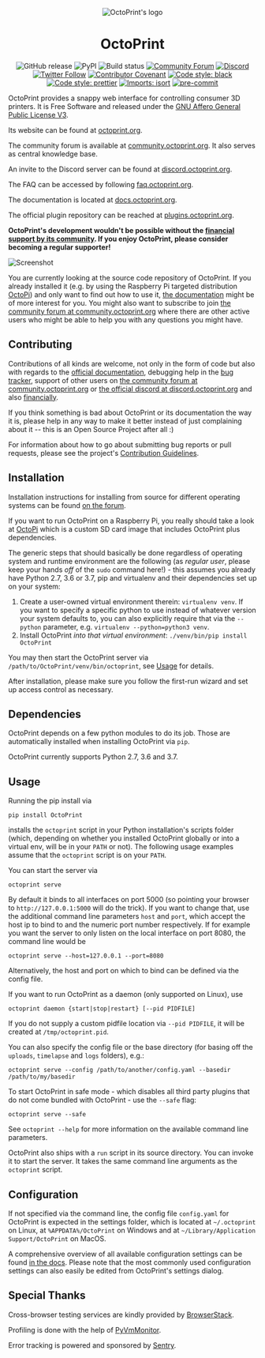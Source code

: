 <p align="center"><img src="https://octoprint.org/assets/img/logo.png" alt="OctoPrint's logo" /></p>

<h1 align="center">OctoPrint</h1>

<p align="center">
  <img src="https://img.shields.io/github/v/release/OctoPrint/OctoPrint?logo=github&logoColor=white" alt="GitHub release"/>
  <img src="https://img.shields.io/pypi/v/OctoPrint?logo=python&logoColor=white" alt="PyPI"/>
  <img src="https://img.shields.io/github/workflow/status/OctoPrint/OctoPrint/Build" alt="Build status"/>
  <a href="https://community.octoprint.org"><img src="https://img.shields.io/discourse/users?logo=discourse&logoColor=white&server=https%3A%2F%2Fcommunity.octoprint.org" alt="Community Forum"/></a>
  <a href="https://discord.octoprint.org"><img src="https://img.shields.io/discord/704958479194128507?label=discord&logo=discord&logoColor=white" alt="Discord"/></a>
  <a href="https://twitter.com/OctoPrint3d"><img src="https://img.shields.io/twitter/follow/OctoPrint3d.svg?style=social&label=Follow" alt="Twitter Follow"/></a>
  <a href="https://octoprint.org/conduct/"><img src="https://img.shields.io/badge/Contributor%20Covenant-v2.0%20adopted-ff69b4.svg" alt="Contributor Covenant"/></a>
  <a href="https://github.com/psf/black"><img src="https://img.shields.io/badge/code%20style-black-000000.svg" alt="Code style: black"/></a>
  <a href="https://github.com/prettier/prettier"><img src="https://img.shields.io/badge/code_style-prettier-ff69b4.svg?style=flat-square" alt="Code style: prettier"/></a>
  <a href="https://pycqa.github.io/isort/"><img src="https://img.shields.io/badge/%20imports-isort-%231674b1" alt="Imports: isort"/></a>
  <a href="https://github.com/pre-commit/pre-commit"><img src="https://img.shields.io/badge/pre--commit-enabled-brightgreen?logo=pre-commit&logoColor=white" alt="pre-commit"/></a>
</p>

OctoPrint provides a snappy web interface for controlling consumer 3D printers. It is Free Software
and released under the [GNU Affero General Public License V3](http://www.gnu.org/licenses/agpl.html).

Its website can be found at [octoprint.org](https://octoprint.org/?utm_source=github&utm_medium=readme).

The community forum is available at [community.octoprint.org](https://community.octoprint.org/?utm_source=github&utm_medium=readme). It also serves as central knowledge base.

An invite to the Discord server can be found at [discord.octoprint.org](https://discord.octoprint.org).

The FAQ can be accessed by following [faq.octoprint.org](https://faq.octoprint.org/?utm_source=github&utm_medium=readme).

The documentation is located at [docs.octoprint.org](http://docs.octoprint.org).

The official plugin repository can be reached at [plugins.octoprint.org](https://plugins.octoprint.org/?utm_source=github&utm_medium=readme).

**OctoPrint's development wouldn't be possible without the [financial support by its community](https://octoprint.org/support-octoprint/?utm_source=github&utm_medium=readme).
If you enjoy OctoPrint, please consider becoming a regular supporter!**

![Screenshot](https://octoprint.org/assets/img/screenshot-readme.png)

You are currently looking at the source code repository of OctoPrint. If you already installed it
(e.g. by using the Raspberry Pi targeted distribution [OctoPi](https://github.com/guysoft/OctoPi)) and only
want to find out how to use it, [the documentation](http://docs.octoprint.org/) might be of more interest for you. You might also want to subscribe to join
[the community forum at community.octoprint.org](https://community.octoprint.org) where there are other active users who might be
able to help you with any questions you might have.

## Contributing

Contributions of all kinds are welcome, not only in the form of code but also with regards to the
[official documentation](http://docs.octoprint.org/), debugging help
in the [bug tracker](https://github.com/OctoPrint/OctoPrint/issues), support of other users on
[the community forum at community.octoprint.org](https://community.octoprint.org) or
[the official discord at discord.octoprint.org](https://discord.octoprint.org)
and also [financially](https://octoprint.org/support-octoprint/?utm_source=github&utm_medium=readme).

If you think something is bad about OctoPrint or its documentation the way it is, please help
in any way to make it better instead of just complaining about it -- this is an Open Source Project
after all :)

For information about how to go about submitting bug reports or pull requests, please see the project's
[Contribution Guidelines](https://github.com/OctoPrint/OctoPrint/blob/master/CONTRIBUTING.md).

## Installation

Installation instructions for installing from source for different operating
systems can be found [on the forum](https://community.octoprint.org/tags/c/support/guides/15/setup).

If you want to run OctoPrint on a Raspberry Pi, you really should take a look at [OctoPi](https://github.com/guysoft/OctoPi)
which is a custom SD card image that includes OctoPrint plus dependencies.

The generic steps that should basically be done regardless of operating system
and runtime environment are the following (as *regular
user*, please keep your hands *off* of the `sudo` command here!) - this assumes
you already have Python 2.7, 3.6 or 3.7, pip and virtualenv and their dependencies set up on your system:

1. Create a user-owned virtual environment therein: `virtualenv venv`. If you want to specify a specific python
   to use instead of whatever version your system defaults to, you can also explicitly require that via the `--python`
   parameter, e.g. `virtualenv --python=python3 venv`.
2. Install OctoPrint *into that virtual environment*: `./venv/bin/pip install OctoPrint`

You may then start the OctoPrint server via `/path/to/OctoPrint/venv/bin/octoprint`, see [Usage](#usage)
for details.

After installation, please make sure you follow the first-run wizard and set up
access control as necessary.

## Dependencies

OctoPrint depends on a few python modules to do its job. Those are automatically installed when installing
OctoPrint via `pip`.

OctoPrint currently supports Python 2.7, 3.6 and 3.7.

## Usage

Running the pip install via

    pip install OctoPrint

installs the `octoprint` script in your Python installation's scripts folder
(which, depending on whether you installed OctoPrint globally or into a virtual env, will be in your `PATH` or not). The
following usage examples assume that the `octoprint` script is on your `PATH`.

You can start the server via

    octoprint serve

By default it binds to all interfaces on port 5000 (so pointing your browser to `http://127.0.0.1:5000`
will do the trick). If you want to change that, use the additional command line parameters `host` and `port`,
which accept the host ip to bind to and the numeric port number respectively. If for example you want the server
to only listen on the local interface on port 8080, the command line would be

    octoprint serve --host=127.0.0.1 --port=8080

Alternatively, the host and port on which to bind can be defined via the config file.

If you want to run OctoPrint as a daemon (only supported on Linux), use

    octoprint daemon {start|stop|restart} [--pid PIDFILE]

If you do not supply a custom pidfile location via `--pid PIDFILE`, it will be created at `/tmp/octoprint.pid`.

You can also specify the config file or the base directory (for basing off the `uploads`, `timelapse` and `logs` folders),
e.g.:

    octoprint serve --config /path/to/another/config.yaml --basedir /path/to/my/basedir

To start OctoPrint in safe mode - which disables all third party plugins that do not come bundled with OctoPrint - use
the ``--safe`` flag:

    octoprint serve --safe

See `octoprint --help` for more information on the available command line parameters.

OctoPrint also ships with a `run` script in its source directory. You can invoke it to start the server. It
takes the same command line arguments as the `octoprint` script.

## Configuration

If not specified via the command line, the config file `config.yaml` for OctoPrint is expected in the settings folder,
which is located at `~/.octoprint` on Linux, at `%APPDATA%/OctoPrint` on Windows and
at `~/Library/Application Support/OctoPrint` on MacOS.

A comprehensive overview of all available configuration settings can be found
[in the docs](http://docs.octoprint.org/en/master/configuration/config_yaml.html).
Please note that the most commonly used configuration settings can also easily
be edited from OctoPrint's settings dialog.

## Special Thanks

Cross-browser testing services are kindly provided by [BrowserStack](https://www.browserstack.com/).

Profiling is done with the help of [PyVmMonitor](https://www.pyvmmonitor.com).

Error tracking is powered and sponsored by [Sentry](https://sentry.io).
